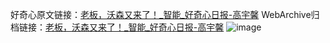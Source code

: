 好奇心原文链接：[老板，沃森又来了！_智能_好奇心日报-高宇馨](https://www.qdaily.com/articles/6784.html)
WebArchive归档链接：[老板，沃森又来了！_智能_好奇心日报-高宇馨](http://web.archive.org/web/20190623171406/https://www.qdaily.com/articles/6784.html)
![image](http://ww3.sinaimg.cn/large/007d5XDply1g3wb5g0c4nj30u03pu7wh)